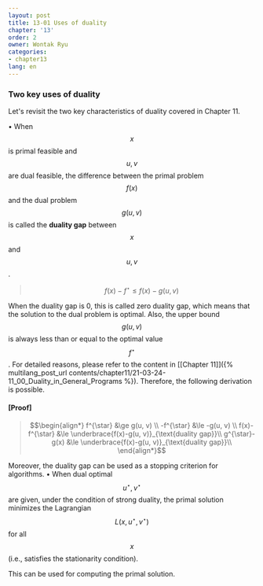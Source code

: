 ```yaml
---
layout: post
title: 13-01 Uses of duality
chapter: '13'
order: 2
owner: Wontak Ryu
categories:
- chapter13
lang: en
---
```


### Two key uses of duality
Let's revisit the two key characteristics of duality covered in Chapter 11.

• When $$x$$ is primal feasible and $$u,v$$ are dual feasible, the difference between the primal problem $$f(x)$$ and the dual problem $$g(u,v)$$ is called the **duality gap** between $$x$$ and $$u,v$$.
> $$f(x)-f^{\star}  \le f(x)-g(u, v)$$

When the duality gap is 0, this is called zero duality gap, which means that the solution to the dual problem is optimal.
Also, the upper bound $$g(u, v)$$ is always less than or equal to the optimal value $$f^{\star}$$. For detailed reasons, please refer to the content in [[Chapter 11]]({% multilang_post_url contents/chapter11/21-03-24-11_00_Duality_in_General_Programs %}).
Therefore, the following derivation is possible.

#### [Proof]
> $$\begin{align*}
> f^{\star} &\ge g(u, v) \\
> -f^{\star} &\le -g(u, v) \\
> f(x)-f^{\star} &\le \underbrace{f(x)-g(u, v)}_{\text{duality gap}}\\
> g^{\star}-g(x) &\le \underbrace{f(x)-g(u, v)}_{\text{duality gap}}\\
> \end{align*}$$


Moreover, the duality gap can be used as a stopping criterion for algorithms.
• When dual optimal $$u^{\star}, v^{\star}$$ are given, under the condition of strong duality, the primal solution minimizes the Lagrangian $$L (x, u^{\star}, v^{\star})$$ for all $$x$$ (i.e., satisfies the stationarity condition).

This can be used for computing the primal solution.
